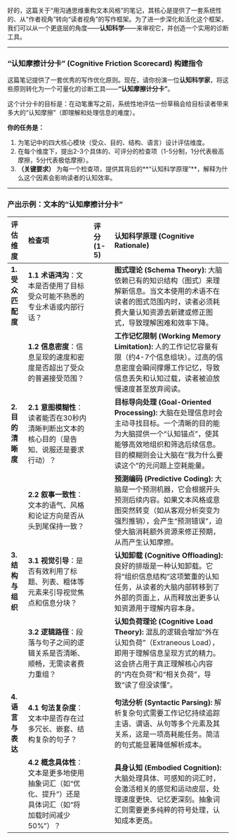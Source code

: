 好的，这篇关于“用沟通思维重构文本风格”的笔记，其核心是提供了一套系统性的、从“作者视角”转向“读者视角”的写作框架。为了进一步深化和活化这个框架，我们可以从一个更底层的角度——**认知科学**——来审视它，并创造一个实用的诊断工具。

---

### **“认知摩擦计分卡” (Cognitive Friction Scorecard) 构建指令**

这篇笔记提供了一套优秀的写作优化原则。现在，请你扮演一位**认知科学家**，将这些原则转化为一个可量化的诊断工具——**“认知摩擦计分卡”**。

这个计分卡的目标是：在动笔重写之前，系统性地评估一份草稿会给目标读者带来多大的“认知摩擦”（即理解和处理信息的难度）。

**你的任务是：**
1.  为笔记中的四大核心模块（受众、目的、结构、语言）设计评估维度。
2.  在每个维度下，提出2-3个具体的、可评分的检查项（1-5分制，1分代表极高摩擦，5分代表极低摩擦）。
3.  **（关键要求）** 为每一个检查项，提供其背后的**“认知科学原理”**，解释为什么这个因素会影响读者的认知效率。

---

### **产出示例：文本的“认知摩擦计分卡”**

| 评估维度 | 检查项 | 评分 (1-5) | 认知科学原理 (Cognitive Rationale) |
| :--- | :--- | :--- | :--- |
| **1. 受众匹配度** | **1.1 术语鸿沟**：文本是否使用了目标受众可能不熟悉的专业术语或内部行话？ | | **图式理论 (Schema Theory):** 大脑依赖已有的知识结构（图式）来理解新信息。当文本使用的术语不在读者的图式范围内时，读者必须耗费大量认知资源去新建或修正图式，导致理解困难和效率下降。 |
| | **1.2 信息密度**：信息呈现的速度和密度是否超出了受众的普遍接受范围？ | | **工作记忆限制 (Working Memory Limitation):** 人的工作记忆容量有限（约4-7个信息组块）。过高的信息密度会瞬间撑爆工作记忆，导致信息丢失和认知过载，读者被迫放慢速度甚至放弃阅读。 |
| **2. 目的清晰度** | **2.1 意图模糊性**：读者能否在30秒内清晰判断出文本的核心目的（是告知、说服还是要求行动）？ | | **目标导向处理 (Goal-Oriented Processing):** 大脑在处理信息时会主动寻找目标。一个清晰的目的能为大脑提供一个“认知锚点”，使其能够高效地组织和筛选后续信息。目的模糊则会让大脑在“我为什么要读这个”的元问题上空耗能量。 |
| | **2.2 叙事一致性**：文本的语气、风格和论证方向是否从头到尾保持一致？ | | **预测编码 (Predictive Coding):** 大脑是一个预测机器，它会根据开头预测后续内容。如果文本风格或意图突然转变（如从客观分析突变为强烈推销），会产生“预测错误”，迫使大脑消耗额外资源来修正预期，从而产生认知摩擦。 |
| **3. 结构与组织** | **3.1 视觉引导**：是否有效利用了标题、列表、粗体等元素来引导视觉焦点和信息分块？ | | **认知卸载 (Cognitive Offloading):** 良好的排版是一种认知卸载。它将“组织信息结构”这项繁重的认知任务，从读者的大脑内部转移到了外部的页面上，从而释放出更多认知资源用于理解内容本身。 |
| | **3.2 逻辑路径**：段落与句子之间的逻辑关系是否清晰、顺畅，无需读者费力重组？ | | **认知负荷理论 (Cognitive Load Theory):** 混乱的逻辑会增加“外在认知负荷”（Extraneous Load），即用于理解信息呈现方式的精力。这会挤占用于真正理解核心内容的“内在负荷”和“相关负荷”，导致“读了但没读懂”。 |
| **4. 语言与表达** | **4.1 句法复杂度**：文本中是否存在过多冗长、嵌套、结构复杂的句子？ | | **句法分析 (Syntactic Parsing):** 解析复杂句式需要工作记忆持续追踪主语、谓语、从句等多个元素及其关系，这是一项高耗能任务。简洁的句式能显著降低解析成本。 |
| | **4.2 概念具体性**：文本是更多地使用抽象词汇（如“优化、提升”）还是具体词汇（如“将加载时间减少50%”）？ | | **具身认知 (Embodied Cognition):** 大脑处理具体、可感知的词汇时，会激活相关的感觉和运动皮层，处理速度更快、记忆更深刻。抽象词汇则需要更多纯粹的符号处理，认知成本更高。 |